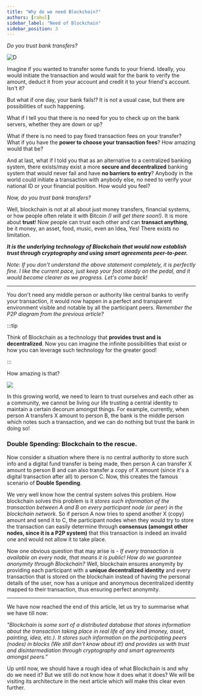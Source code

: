```yaml
---
title: "Why do we need Blockchain?"
authors: [rahul]
sidebar_label: "Need of Blockchain"
sidebar_position: 3
---
```


_Do you trust bank transfers?_

![D](https://media.giphy.com/media/ghuvaCOI6GOoTX0RmH/giphy.gif)

Imagine if you wanted to transfer some funds to your friend. Ideally, you would initiate the transaction and would wait for the bank to verify the amount, deduct it from your account and credit it to your friend's account. Isn't it?

But what if one day, your bank fails!? It is not a usual case, but there are possibilities of such happening.

What if I tell you that there is no need for you to check up on the bank servers, whether they are down or up?

What if there is no need to pay fixed transaction fees on your transfer? What if you have the **power to choose your transaction fees**? How amazing would that be?

And at last, what if I told you that as an alternative to a centralized banking system, there exists/may exist a more **secure and decentralized** banking system that would never fail and have **no barriers to entry**? Anybody in the world could initiate a transaction with anybody else, no need to verify your national ID or your financial position. How would you feel?

_Now, do you trust bank transfers?_

Well, blockchain is not at all about just money transfers, financial systems, or how people often relate it with Bitcoin _(I will get there soon!)_. It is more about **trust**! Now people can trust each other and can **transact anything**, be it money, an asset, food, music, even an Idea, Yes! There exists no limitation.

**_It is the underlying technology of Blockchain that would now establish trust through cryptography and using smart agreements peer-to-peer._**

_Note: If you don't understand the above statement completely, it is perfectly fine. I like the current pace, just keep your foot steady on the pedal, and it would become clearer as we progress. Let's come back!_

---

You don't need any middle person or authority like central banks to verify your transaction, it would now happen in a perfect and transparent environment visible and notable by all the participant peers. _Remember the P2P diagram from the previous article?_

:::tip

Think of Blockchain as a technology that **provides trust and is decentralized**. Now you can imagine the infinite possibilities that exist or how you can leverage such technology for the greater good!

:::

How amazing is that?

![](https://media.giphy.com/media/rVVFWyTINqG7C/giphy.gif)

In this growing world, we need to learn to trust ourselves and each other as a community, we cannot be living our life trusting a central identity to maintain a certain decorum amongst things. For example, currently, when person A transfers X amount to person B, the bank is the middle person which notes such a transaction, and we can do nothing but trust the bank in doing so!

### Double Spending: Blockchain to the rescue.

Now consider a situation where there is no central authority to store such info and a digital fund transfer is being made, then person A can transfer X amount to person B and can also transfer a copy of X amount (since it's a digital transaction after all) to person C. Now, this creates the famous scenario of **Double Spending**.

We very well know how the central system solves this problem. How blockchain solves this problem is it _stores such information of the transaction between A and B on every participant node (or peer) in the blockchain network._ So if person A now tries to spend another X (copy) amount and send it to C, the participant nodes when they would try to store the transaction can easily determine through **consensus (amongst other nodes, since it is a P2P system)** that this transaction is indeed an invalid one and would not allow it to take place.

Now one obvious question that may arise is - _If every transaction is available on every node, that means it is public! How do we guarantee anonymity through Blockchain?_ Well, blockchain ensures anonymity by providing each participant with a **unique decentralized identity** and every transaction that is stored on the blockchain instead of having the personal details of the user, now has a unique and anonymous decentralized identity mapped to their transaction, thus ensuring perfect anonymity.

---

We have now reached the end of this article, let us try to summarise what we have till now:

_"Blockchain is some sort of a distributed database that stores information about the transaction taking place in real life of any kind (money, asset, painting, idea, etc.). It stores such information on the participating peers (nodes) in blocks (We still don't know about it!) and provides us with trust and disintermediation through cryptography and smart agreements amongst peers."_

Up until now, we should have a rough idea of what Blockchain is and why do we need it? But we still do not know how it does what it does? We will be visiting its architecture in the next article which will make this clear even further.
